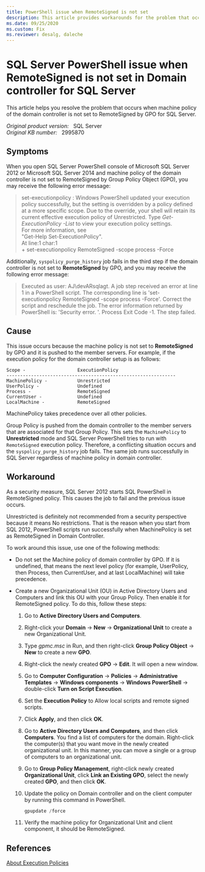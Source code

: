 ```yaml
---
title: PowerShell issue when RemoteSigned is not set
description: This article provides workarounds for the problem that occurs when machine policy of the domain controller is not set to RemoteSigned by GPO for SQL Server.
ms.date: 09/25/2020
ms.custom: Fix
ms.reviewer: desalg, daleche
---
```

# SQL Server PowerShell issue when RemoteSigned is not set in Domain controller for SQL Server

This article helps you resolve the problem that occurs when machine policy of the domain controller is not set to RemoteSigned by GPO for SQL Server.

_Original product version:_ &nbsp; SQL Server  
_Original KB number:_ &nbsp; 2995870

## Symptoms

When you open SQL Server PowerShell console of Microsoft SQL Server 2012 or Microsoft SQL Server 2014 and machine policy of the domain controller is not set to RemoteSigned by Group Policy Object (GPO), you may receive the following error message:

> set-executionpolicy : Windows PowerShell updated your execution policy successfully, but the setting is overridden by a policy defined at a more specific scope. Due to the override, your shell will retain its current effective execution policy of Unrestricted. Type *Get-ExecutionPolicy -List* to view your execution policy settings.  
For more information, see  
"Get-Help Set-ExecutionPolicy".  
At line:1 char:1  
\+ set-executionpolicy RemoteSigned -scope process -Force

Additionally, `syspolicy_purge_history` job fails in the third step if the domain controller is not set to **RemoteSigned** by GPO, and you may receive the following error message:

> Executed as user: AJ\devARsqlagt. A job step received an error at line 1 in a PowerShell script. The corresponding line is 'set-executionpolicy RemoteSigned -scope process -Force'. Correct the script and reschedule the job. The error information returned by PowerShell is: 'Security error. '. Process Exit Code -1. The step failed.

## Cause

This issue occurs because the machine policy is not set to **RemoteSigned** by GPO and it is pushed to the member servers. For example, if the execution policy for the domain controller setup is as follows:

```console
Scope -                   ExecutionPolicy
--------------------------------------------------------------
MachinePolicy -           Unrestricted
UserPolicy -              Undefined
Process -                 RemoteSigned
CurrentUser -             Undefined
LocalMachine -            RemoteSigned
```

MachinePolicy takes precedence over all other policies.

Group Policy is pushed from the domain controller to the member servers that are associated for that Group Policy. This sets the `MachinePolicy` to **Unrestricted** mode and SQL Server PowerShell tries to run with `RemoteSigned` execution policy. Therefore, a conflicting situation occurs and the `syspolicy_purge_history` job fails. The same job runs successfully in SQL Server regardless of machine policy in domain controller.

## Workaround

As a security measure, SQL Server 2012 starts SQL PowerShell in RemoteSigned policy. This causes the job to fail and the previous issue occurs.

Unrestricted  is definitely not recommended from a security perspective because it means No restrictions. That is the reason when you start from SQL 2012, PowerShell scripts run successfully when MachinePolicy is set as RemoteSigned in Domain Controller.

To work around this issue, use one of the following methods:

- Do not set the Machine policy of domain controller by GPO. If it is undefined, that means the next level policy (for example, UserPolicy, then Process, then CurrentUser, and at last LocalMachine) will take precedence.

- Create a new Organizational Unit (OU) in Active Directory Users and Computers and link this OU with your Group Policy. Then enable it for RemoteSigned policy. To do this, follow these steps:

  1. Go to **Active Directory Users and Computers**.
  2. Right-click your **Domain** -> **New** -> **Organizational Unit** to create a new Organizational Unit.
  3. Type *gpmc.msc* in Run, and then right-click **Group Policy Object** -> **New** to create a new **GPO**.
  4. Right-click the newly created **GPO** -> **Edit**. It will open a new window.
  5. Go to **Computer Configuration** -> **Policies** -> **Administrative Templates** -> **Windows components** -> **Windows PowerShell** -> double-click **Turn on Script Execution**.
  6. Set the **Execution Policy** to Allow local scripts and remote signed scripts.
  7. Click **Apply**, and then click **OK**.
  8. Go to **Active Directory Users and Computers**, and then click **Computers**. You find a list of computers for the domain. Right-click the computer(s) that you want move in the newly created organizational unit. In this manner, you can move a single or a group of computers to an organizational unit.
  9. Go to **Group Policy Management**, right-click newly created **Organizational Unit**, click **Link an Existing GPO**, select the newly created **GPO**, and then click **OK**.
  10. Update the policy on Domain controller and on the client computer by running this command in PowerShell.

        ```powershell
        gpupdate /force
        ```

  11. Verify the machine policy for Organizational Unit and client component, it should be RemoteSigned.

## References

[About Execution Policies](/powershell/module/microsoft.powershell.core/about/about_execution_policies)
